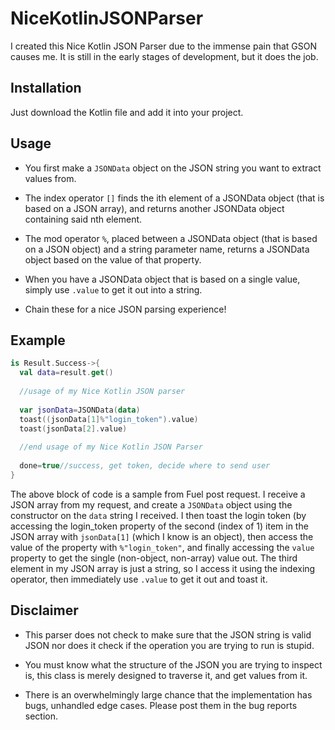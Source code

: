 # NiceKotlinJSONParser

I created this Nice Kotlin JSON Parser due to the immense pain that GSON causes me. It is still in the early stages of development, but it does the job. 

## Installation

Just download the Kotlin file and add it into your project.

## Usage

- You first make a `JSONData` object on the JSON string you want to extract values from.

- The index operator `[]` finds the ith element of a JSONData object (that is based on a JSON array), and returns another JSONData object containing said nth element.

- The mod operator `%`, placed between a JSONData object (that is based on a JSON object) and a string parameter name, returns a JSONData object based on the value of that property.

- When you have a JSONData object that is based on a single value, simply use `.value` to get it out into a string.

- Chain these for a nice JSON parsing experience!

## Example

  ```kotlin
  is Result.Success->{
    val data=result.get()
    
    //usage of my Nice Kotlin JSON parser
    
    var jsonData=JSONData(data)
    toast((jsonData[1]%"login_token").value)
    toast(jsonData[2].value)
    
    //end usage of my Nice Kotlin JSON Parser
    
    done=true//success, get token, decide where to send user
  }
  ```

The above block of code is a sample from Fuel post request. I receive a JSON array from my request, and create a `JSONData` object using the constructor on the `data` string I received. I then toast the login token (by accessing the login_token property of the second (index of 1) item in the JSON array with `jsonData[1]` (which I know is an object), then access the value of the property with `%"login_token"`, and finally accessing the `value` property to get the single (non-object, non-array) value out. The third element in my JSON array is just a string, so I access it using the indexing operator, then immediately use `.value` to get it out and toast it.

## Disclaimer

- This parser does not check to make sure that the JSON string is valid JSON nor does it check if the operation you are trying to run is stupid.

- You must know what the structure of the JSON you are trying to inspect is, this class is merely designed to traverse it, and get values from it.

- There is an overwhelmingly large chance that the implementation has bugs, unhandled edge cases. Please post them in the bug reports section.
